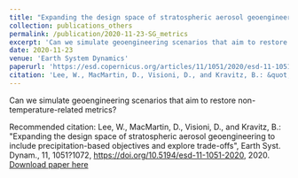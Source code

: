 ```yaml
---
title: "Expanding the design space of stratospheric aerosol geoengineering to include precipitation-based objectives and explore trade-offs"
collection: publications_others
permalink: /publication/2020-11-23-SG_metrics
excerpt: 'Can we simulate geoengineering scenarios that aim to restore non-temperature-related metrics?'
date: 2020-11-23
venue: 'Earth System Dynamics'
paperurl: 'https://esd.copernicus.org/articles/11/1051/2020/esd-11-1051-2020.html'
citation: 'Lee, W., MacMartin, D., Visioni, D., and Kravitz, B.: &quot;Expanding the design space of stratospheric aerosol geoengineering to include precipitation-based objectives and explore trade-offs&quot;, Earth Syst. Dynam., 11, 1051?1072, https://doi.org/10.5194/esd-11-1051-2020, 2020.'
---
```

Can we simulate geoengineering scenarios that aim to restore non-temperature-related metrics?

Recommended citation: Lee, W., MacMartin, D., Visioni, D., and Kravitz, B.: &quot;Expanding the design space of stratospheric aerosol geoengineering to include precipitation-based objectives and explore trade-offs&quot;, Earth Syst. Dynam., 11, 1051?1072, https://doi.org/10.5194/esd-11-1051-2020, 2020.
[Download paper here](http://dan-visioni.github.io/files/SG_2020_Metrics.pdf)